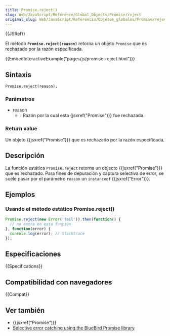 ```yaml
---
title: Promise.reject()
slug: Web/JavaScript/Reference/Global_Objects/Promise/reject
original_slug: Web/JavaScript/Referencia/Objetos_globales/Promise/reject
---
```


{{JSRef}}

El método **`Promise.reject(reason)`** retorna un objeto `Promise` que es rechazado por la razón específicada.

{{EmbedInteractiveExample("pages/js/promise-reject.html")}}

## Sintaxis

```
Promise.reject(reason);
```

### Parámetros

- reason
  - : Razón por la cual esta {jsxref("Promise")}} fue rechazada.

### Return value

Un objeto {{jsxref("Promise")}} que es rechazado por la razón específicada.

## Descripción

La función estática `Promise.reject` retorna un objecto {{jsxref("Promise")}} que es rechazado. Para fines de depuración y captura selectiva de error, se suele pasar por el parámetro `reason` un `instanceof` {{jsxref("Error")}}.

## Ejemplos

### Usando el método estático Promise.reject()

```js
Promise.reject(new Error('fail')).then(function() {
  // no entra en esta función
}, function(error) {
  console.log(error); // Stacktrace
});
```

## Especificaciones

{{Specifications}}

## Compatibilidad con navegadores

{{Compat}}

## Ver también

- {{jsxref("Promise")}}
- [Selective error catching using the BlueBird Promise library](https://github.com/petkaantonov/bluebird#error-handling)
